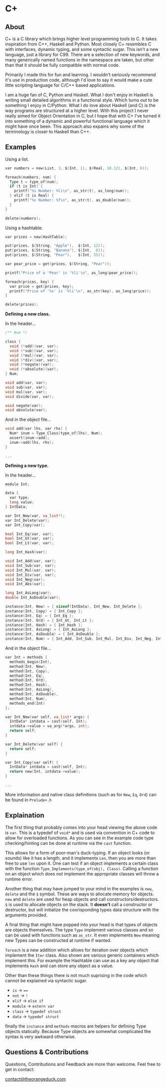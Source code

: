 C+
==

About
-----

C+ is a C library which brings higher level programming tools to C. It takes inspiration from C++, Haskell and Python. Most closely C+ resembles C with interfaces, dynamic typing, and some syntactic sugar. This isn't a new language, just a library for C99. There are a selection of new keywords, and many generically named functions in the namespace are taken, but other than that it should be fully compatible with normal code.

Primarily I made this for fun and learning. I wouldn't seriously recommend it's use in production code, although I'd love to say it would make a cute little scripting language for C/C++ based applications.

I am a huge fan of C, Python and Haskell. What I don't enjoy in Haskell is writing small detailed algorithms in a functional style. Which turns out to be something I enjoy in C/Python. What I do love about Haskell (and C) is the way programs are structured at a higher level. With this project I never really aimed for Object Orientation in C, but I hope that with C+ I've turned it into something of a dynamic and powerful functional language which it might have once been. This approach also expains why some of the terminology is closer to Haskell than C++.

Examples
--------

Using a list.

```c
var numbers = new(List, 3, $(Int, 1), $(Real, 10.12), $(Int, 6));

foreach(numbers, num) {
  Type t = type_of(num);
  if (t is Int) {
    printf("%s Number: %li\n", as_str(t), as_long(num));
  } elif (t is Real) {
    printf("%s Number: %f\n", as_str(t), as_double(num));
  }
}

delete(numbers);
```

Using a hashtable.

```c
var prices = new(HashTable);

put(prices, $(String, "Apple"),  $(Int, 12)); 
put(prices, $(String, "Banana"), $(Int,  6)); 
put(prices, $(String, "Pear"),   $(Int, 55)); 

var pear_price = get(prices, $(String, "Pear"));

printf("Price of a 'Pear' is '%li'\n", as_long(pear_price));

foreach(prices, key) {
  var price = get(prices, key);
  printf("Price of '%s' is '%li'\n", as_str(key), as_long(price));
}

delete(prices);
```

__Defining a new class.__

In the header...

```c
/** Num */

class {
  void (*add)(var, var);
  void (*sub)(var, var);
  void (*mul)(var, var);
  void (*div)(var, var);
  void (*negate)(var);
  void (*absolute)(var);
} Num;

void add(var, var);
void sub(var, var);
void mul(var, var);
void divide(var, var);

void negate(var);
void absolute(var);
```

And in the object file...

```c
void add(var lhs, var rhs) {
  Num* inum = Type_Class(type_of(lhs), Num);
  assert(inum->add);
  inum->add(lhs, rhs);
}

...
```

__Defining a new type.__

In the header...

```c
module Int;

data {
  var type;
  long value;
} IntData;

var Int_New(var, va_list*);
var Int_Delete(var);
var Int_Copy(var);

bool Int_Eq(var, var);
bool Int_Gt(var, var);
bool Int_Lt(var, var);

long Int_Hash(var);

void Int_Add(var, var);
void Int_Sub(var, var);
void Int_Mul(var, var);
void Int_Div(var, var);
void Int_Neg(var);
void Int_Abs(var);

long Int_AsLong(var);
double Int_AsDouble(var);

instance(Int, New) = { sizeof(IntData), Int_New, Int_Delete };
instance(Int, Copy) = { Int_Copy };
instance(Int, Eq) = { Int_Eq };
instance(Int, Ord) = { Int_Gt, Int_Lt };
instance(Int, Hash) = { Int_Hash };
instance(Int, AsLong) = { Int_AsLong };
instance(Int, AsDouble) = { Int_AsDouble };
instance(Int, Num) = { Int_Add, Int_Sub, Int_Mul, Int_Div, Int_Neg, Int_Abs };
```

And in the object file...

```c
var Int = methods {
  methods_begin(Int),
  method(Int, New), 
  method(Int, Copy),
  method(Int, Eq), 
  method(Int, Ord),
  method(Int, Hash),
  method(Int, AsLong),
  method(Int, AsDouble),
  method(Int, Num),
  methods_end(Int)
};

var Int_New(var self, va_list* args) {
  IntData* intdata = cast(self, Int);
  intdata->value = va_arg(*args, int);
  return self;
}

var Int_Delete(var self) {
  return self;
}

var Int_Copy(var self) {
  IntData* intdata = cast(self, Int);
  return new(Int, intdata->value);
}

...
```

More information and native class definitions (such as for ```New```, ```Eq```, ```Ord```) can be found in ```Prelude+.h```

Explaination
------------

The first thing that probably comes into your head viewing the above code is ```var```. This is a typedef of ```void*``` and is used via convention in C+ code to allow for overloaded functions. As you can see in the example code type checking/hinting can be done at runtime via the ```cast``` function.

This allows for a form of poor-man's duck-typing. If an object looks (or sounds) like it has a length, and it implements ```Len```, then you are more than free to use ```len``` upon it. One can test if an object implements a certain class with the function ```Type_Implements(type_of(obj), Class)```. Calling a function on an object which does not implement the appropriate classes will throw a runtime error.

Another thing that may have jumped to your mind in the examples is ```new```, ```delete``` and the ```$``` symbol. These are ways to allocate memory for objects. ```new``` and ```delete``` are used for heap objects and call constructors/destructors. ```$``` is used to allocate objects on the stack. It __doesn't__ call a constructor or destructor, but will initialize the coorisponding types data structure with the arguments provided.

A final thing that might have popped into your head is that types of objects are objects themselves. The type ```Type``` implement various classes and so can be used with functions such as ```as_str```. It even implements ```New``` meaning new Types can be constructed at runtime if wanted.

```foreach``` is a new addition which allows for iteration over objects which implement the ```Iter``` class. Also shown are various generic containers which implement this. For example the Hashtable can use as a key any object that implements ```Hash``` and can store any object as a value.

Other than these things there is not much suprising in the code which cannot be explained via syntactic sugar.

* ```is``` -> ```==```
* ```not``` -> ```!```
* ```elif``` -> ```else if```
* ```module``` -> ```extern var```
* ```class``` -> ```typedef struct```
* ```data``` -> ```typedef struct```

finally the ```instance``` and ```methods``` macros are helpers for defining Type objects statically. Because Type objects are somewhat complicated the syntax is very awkward otherwise.

Questions & Contributions
-------------------------

Questions, Contributions and Feedback are more than welcome. Feel free to get in contact:

contact@theorangeduck.com
